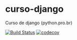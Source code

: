 # curso-django
Curso de django (python.pro.br)

[![Build Status](https://travis-ci.com/buddygn/curso-django.svg?branch=main)](https://travis-ci.com/buddygn/curso-django)
[![codecov](https://codecov.io/gh/buddygn/curso-django/branch/main/graph/badge.svg?token=IVEK30MW0A)](https://codecov.io/gh/buddygn/curso-django)
